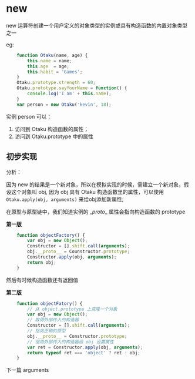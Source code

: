 # new

new 运算符创建一个用户定义的对象类型的实例或具有构造函数的内置对象类型之一

eg:

```js
    function Otaku(name, age) {
        this.name = name;
        this.age  = age;
        this.habit = 'Games';
    }
    Otaku.prototype.strength = 60;
    Otaku.prototype.sayYourName = function() {
        console.log('I am' + this.name);
    }
    var person = new Otaku('kevin', 18);
```

实例 person 可以：
1. 访问到 Otaku 构造函数的属性；
2. 访问到 Otaku.prototype 中的属性

## 初步实现

分析：

因为 new 的结果是一个新对象，所以在模拟实现的时候，需建立一个新对象，假设这个对象叫 obj, 因为 obj 具有 Otaku 构造函数里的属性，可以使用 `Otaku.apply(obj, arguments)` 来给obj添加新属性;

在原型与原型链中，我们知道实例的 \__proto__ 属性会指向构造函数的 prototype 

**第一版**

```js
    function objectFactory() {
        var obj = new Object();
        Constructor = [].shift.call(arguments);
        obj.__proto__ = Counstructor.prototype;
        Constructor.apply(obj, arguments);
        return obj;
    }
```

然后有时候构造函数还有返回值

**第二版**

```js
    function objectFatory() {
        // 从 object.prototype 上克隆一个对象
        var obj = new Object();
        // 取得外部传入的构造器
        Constructor = [].shift.call(arguments);
        // 指向正确的原型
        obj.__proto__ = Constructor.prototype;
        // 借用外部传入的构造器给 obj 设置属性
        var ret = Constructor.apply(obj, arguments);
        return typeof ret === 'object' ? ret : obj;
    }
```


下一篇   arguments